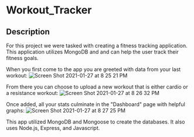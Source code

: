 # Workout_Tracker

## Description
For this project we were tasked with creating a fitness tracking application. This application utilizes MongoDB and and can help the user track their fitness goals.

When you first come to the app you are greeted with data from your last workout:
![Screen Shot 2021-01-27 at 8 25 21 PM](https://user-images.githubusercontent.com/72160453/106085659-d73bee00-60dd-11eb-92ce-d3eb178c0b95.png)

From there you can choose to upload a new workout that is either cardio or a resistance workout: 
![Screen Shot 2021-01-27 at 8 26 32 PM](https://user-images.githubusercontent.com/72160453/106085756-03f00580-60de-11eb-84af-739fb0fe2889.png)

Once added, all your stats culminate in the "Dashboard" page with helpful graphs:
![Screen Shot 2021-01-27 at 8 27 25 PM](https://user-images.githubusercontent.com/72160453/106085798-1b2ef300-60de-11eb-9ef4-6c1d0d56dda7.png)

This app utilized MongoDB and Mongoose to create the databases. It also uses Node.js, Express, and Javascript.
